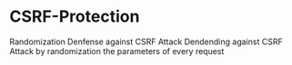 # CSRF-Protection
Randomization Denfense against CSRF Attack
Dendending against CSRF Attack by randomization the parameters of every request
